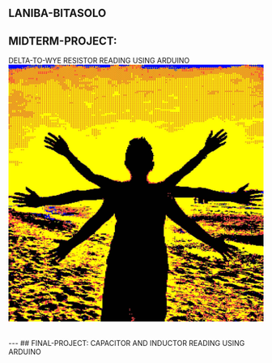 ## LANIBA-BITASOLO
## MIDTERM-PROJECT:
DELTA-TO-WYE RESISTOR READING USING ARDUINO
<br>
[![INSERT YOUR PICTURE HERE](https://raw.githubusercontent.com/maxangelo987/MAXANGELO987.GITHUB.IO/master/images/maks.jpg)]()

<br>
---
## FINAL-PROJECT:
CAPACITOR AND INDUCTOR READING USING ARDUINO

